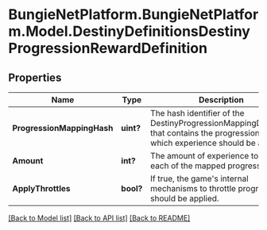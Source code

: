 # BungieNetPlatform.BungieNetPlatform.Model.DestinyDefinitionsDestinyProgressionRewardDefinition
## Properties

Name | Type | Description | Notes
------------ | ------------- | ------------- | -------------
**ProgressionMappingHash** | **uint?** | The hash identifier of the DestinyProgressionMappingDefinition that contains the progressions for which experience should be applied. | [optional] 
**Amount** | **int?** | The amount of experience to give to each of the mapped progressions. | [optional] 
**ApplyThrottles** | **bool?** | If true, the game&#39;s internal mechanisms to throttle progression should be applied. | [optional] 

[[Back to Model list]](../README.md#documentation-for-models) [[Back to API list]](../README.md#documentation-for-api-endpoints) [[Back to README]](../README.md)

